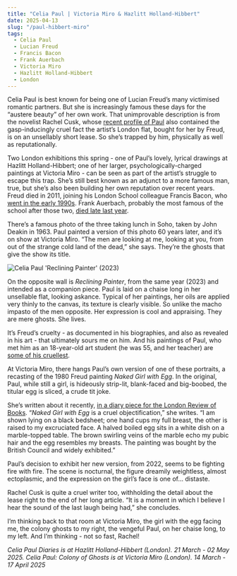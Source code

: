 ```yaml
---
title: "Celia Paul | Victoria Miro & Hazlitt Holland-Hibbert"
date: 2025-04-13
slug: "/paul-hibbert-miro"
tags:
  - Celia Paul
  - Lucian Freud
  - Francis Bacon
  - Frank Auerbach
  - Victoria Miro
  - Hazlitt Holland-Hibbert
  - London
---
```


Celia Paul is best known for being one of Lucian Freud’s many victimised romantic partners. But she is increasingly famous these days for the “austere beauty” of her own work. That unimprovable description is from the novelist Rachel Cusk, whose [recent profile of Paul](https://www.nytimes.com/2019/11/07/magazine/women-art-celia-paul-cecily-brown.html) also contained the gasp-inducingly cruel fact the artist’s London flat, bought for her by Freud, is on an unsellably short lease. So she’s trapped by him, physically as well as reputationally.

Two London exhibitions this spring - one of Paul’s lovely, lyrical drawings at Hazlitt Holland-Hibbert; one of her larger, psychologically-charged paintings at Victoria Miro - can be seen as part of the artist’s struggle to escape this trap. She’s still best known as an adjunct to a more famous man, true, but she’s also been building her own reputation over recent years. Freud died in 2011, joining his London School colleague Francis Bacon, who [went in the early 1990s](https://artangled.com/posts/bacon-royal-academy/). Frank Auerbach, probably the most famous of the school after those two, [died late last year](https://artangled.com/posts/auerbach-katz/).

There’s a famous photo of the three taking lunch in Soho, taken by John Deakin in 1963. Paul painted a version of this photo 60 years later, and it’s on show at Victoria Miro. “The men are looking at me, looking at you, from out of the strange cold land of the dead,” she says. They’re the ghosts that give the show its title.

![Celia Paul 'Reclining Painter' (2023)](/paul-hibbert-miro-1.jpg)

On the opposite wall is _Reclining Painter_, from the same year (2023) and intended as a companion piece. Paul is laid on a chaise long in her unsellable flat, looking askance. Typical of her paintings, her oils are applied very thinly to the canvas, its texture is clearly visible. So unlike the macho impasto of the men opposite. Her expression is cool and appraising. They are mere ghosts. She lives.

It’s Freud’s cruelty - as documented in his biographies, and also as revealed in his art - that ultimately sours me on him. And his paintings of Paul, who met him as an 18-year-old art student (he was 55, and her teacher) are [some of his cruellest](https://artangled.com/posts/freud-national/).

At Victoria Miro, there hangs Paul’s own version of one of these portraits, a recasting of the 1980 Freud painting _Naked Girl with Egg_. In the original, Paul, while still a girl, is hideously strip-lit, blank-faced and big-boobed, the titular egg is sliced, a crude tit joke.

She’s written about it recently, [in a diary piece for the London Review of Books](https://www.lrb.co.uk/the-paper/v46/n17/celia-paul/diary). “*Naked Girl with Egg* is a cruel objectification,” she writes. “I am shown lying on a black bedsheet; one hand cups my full breast, the other is raised to my excruciated face. A halved boiled egg sits in a white dish on a marble-topped table. The brown swirling veins of the marble echo my pubic hair and the egg resembles my breasts. The painting was bought by the British Council and widely exhibited.”

Paul’s decision to exhibit her new version, from 2022, seems to be fighting fire with fire. The scene is nocturnal, the figure dreamily weightless, almost ectoplasmic, and the expression on the girl’s face is one of… distaste.

Rachel Cusk is quite a cruel writer too, withholding the detail about the lease right to the end of her long article. “It is a moment in which I believe I hear the sound of the last laugh being had,” she concludes.

I’m thinking back to that room at Victoria Miro, the girl with the egg facing me, the colony ghosts to my right, the vengeful Paul, on her chaise long, to my left. And I’m thinking - not so fast, Rachel!

_Celia Paul Diaries is at Hazlitt Holland-Hibbert (London). 21 March - 02 May 2025. Celia Paul: Colony of Ghosts is at Victoria Miro (London). 14 March - 17 April 2025_
